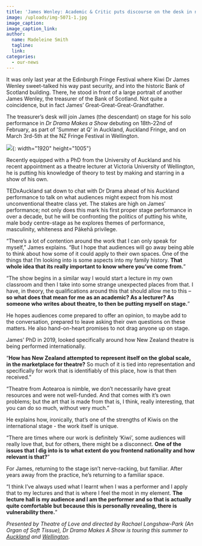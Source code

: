 ```yaml
---
title: 'James Wenley: Academic & Critic puts discourse on the desk in new play'
image: /uploads/img-5071-1.jpg
image_caption:
image_caption_link:
author:
  name: Madeleine Smith
  tagline:
  link:
categories:
  - our-news
---
```


It was only last year at the Edinburgh Fringe Festival where Kiwi Dr James Wenley sweet-talked his way past security, and into the historic Bank of Scotland building. There, he stood in front of a large portrait of another James Wenley, the treasurer of the Bank of Scotland. Not quite a coincidence, but in fact James’ Great-Great-Great-Grandfather.

The treasurer’s desk will join James (the descendant) on stage for his solo performance in *Dr Drama Makes a Show* debuting on 18th-22nd of February, as part of 'Summer at Q' in Auckland, Auckland Fringe, and on March 3rd-5th at the NZ Fringe Festival in Wellington.

![](/uploads/83117013-2544220369009309-6922450501816549376-o.jpg){: width="1920" height="1005"}

Recently equipped with a PhD from the University of Auckland and his recent appointment as a theatre lecturer at Victoria University of Wellington, he is putting his knowledge of theory to test by making and starring in a show of his own.

TEDxAuckland sat down to chat with Dr Drama ahead of his Auckland performance to talk on what audiences might expect from his most unconventional theatre class yet. The stakes are high on James’ performance; not only does this mark his first proper stage performance in over a decade, but he will be confronting the politics of putting his white, male body centre-stage as he explores themes of performance, masculinity, whiteness and Pākehā privilege.

“There’s a lot of contention around the work that I can only speak for myself,” James explains. “But I hope that audiences will go away being able to think about how some of it could apply to their own spaces. One of the things that I’m looking into is some aspects into my family history. **That whole idea that its really important to know where you’ve come from.**”

“The show begins in a similar way I would start a lecture in my own classroom and then I take into some strange unexpected places from that. I have, in theory, the qualifications around this that should allow me to this – **so what does that mean for me as an academic? As a lecturer? As someone who writes about theatre, to then be putting myself on stage.**”

He hopes audiences come prepared to offer an opinion, to maybe add to the conversation, prepared to leave asking their own questions on these matters. He also hand-on-heart promises to not drag anyone up on stage.

James' PhD in 2019, looked specifically around how New Zealand theatre is being performed internationally.

“**How has New Zealand attempted to represent itself on the global scale, in the marketplace for theatre?** So much of it is tied into representation and specifically for work that is identifiably of this place, how is that then received.”

“Theatre from Aotearoa is nimble, we don’t necessarily have great resources and were not well-funded. And that comes with it’s own problems; but the art that is made from that is, I think, really interesting, that you can do so much, without very much.”

He explains how, ironically, that’s one of the strengths of Kiwis on the international stage - the work itself is unique.

“There are times where our work is definitely ‘Kiwi’, some audiences will really love that, but for others, there might be a disconnect. **One of the issues that I dig into is to what extent do you frontend nationality and how relevant is that?**”

For James, returning to the stage isn’t nerve-racking, but familiar. After years away from the practice, he’s returning to a familiar space.

“I think I’ve always used what I learnt when I was a performer and I apply that to my lectures and that is where I feel the most in my element. **The lecture hall is my audience and I am the performer and so that is actually quite comfortable but because this is personally revealing, there is vulnerability there.**”

*Presented by Theatre of Love and directed by Rachael Longshaw-Park (An Organ of Soft Tissue), Dr Drama Makes A Show is touring this summer to [Auckland](https://www.qtheatre.co.nz/dr-drama-makes-show) and [Wellington](https://fringe.co.nz/show/43771).*